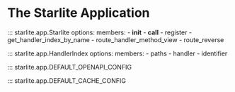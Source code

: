 # The Starlite Application

::: starlite.app.Starlite
    options:
        members:
            - __init__
            - __call__
            - register
            - get_handler_index_by_name
            - route_handler_method_view
            - route_reverse

::: starlite.app.HandlerIndex
    options:
        members:
            - paths
            - handler
            - identifier

::: starlite.app.DEFAULT_OPENAPI_CONFIG

::: starlite.app.DEFAULT_CACHE_CONFIG
